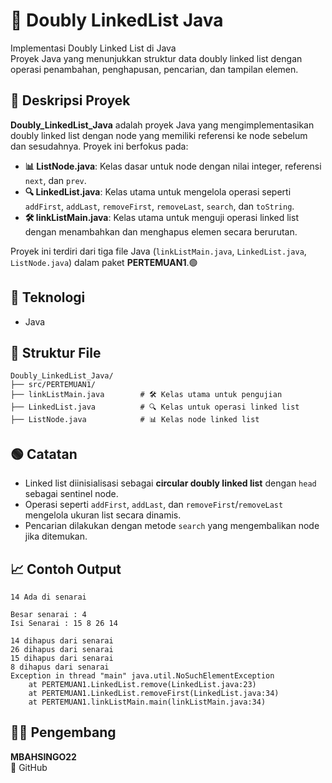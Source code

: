 # 📝 Doubly LinkedList Java

Implementasi Doubly Linked List di Java  
Proyek Java yang menunjukkan struktur data doubly linked list dengan operasi penambahan, penghapusan, pencarian, dan tampilan elemen.

## 📖 Deskripsi Proyek

**Doubly_LinkedList_Java** adalah proyek Java yang mengimplementasikan doubly linked list dengan node yang memiliki referensi ke node sebelum dan sesudahnya. Proyek ini berfokus pada:

- **📊 ListNode.java**: Kelas dasar untuk node dengan nilai integer, referensi `next`, dan `prev`.
- **🔍 LinkedList.java**: Kelas utama untuk mengelola operasi seperti `addFirst`, `addLast`, `removeFirst`, `removeLast`, `search`, dan `toString`.
- **🛠️ linkListMain.java**: Kelas utama untuk menguji operasi linked list dengan menambahkan dan menghapus elemen secara berurutan.

Proyek ini terdiri dari tiga file Java (`linkListMain.java`, `LinkedList.java`, `ListNode.java`) dalam paket **PERTEMUAN1**.🟢

## 🧠 Teknologi
- Java

## 📂 Struktur File
```
Doubly_LinkedList_Java/
├── src/PERTEMUAN1/
├── linkListMain.java        # 🛠️ Kelas utama untuk pengujian
├── LinkedList.java          # 🔍 Kelas untuk operasi linked list
├── ListNode.java            # 📊 Kelas node linked list
```

## 🟢 Catatan
- Linked list diinisialisasi sebagai **circular doubly linked list** dengan `head` sebagai sentinel node.
- Operasi seperti `addFirst`, `addLast`, dan `removeFirst`/`removeLast` mengelola ukuran list secara dinamis.
- Pencarian dilakukan dengan metode `search` yang mengembalikan node jika ditemukan.

## 📈 Contoh Output
```
14 Ada di senarai

Besar senarai : 4
Isi Senarai : 15 8 26 14

14 dihapus dari senarai
26 dihapus dari senarai
15 dihapus dari senarai
8 dihapus dari senarai
Exception in thread "main" java.util.NoSuchElementException
    at PERTEMUAN1.LinkedList.remove(LinkedList.java:23)
    at PERTEMUAN1.LinkedList.removeFirst(LinkedList.java:34)
    at PERTEMUAN1.linkListMain.main(linkListMain.java:34)
```

## 👨‍💻 Pengembang
**MBAHSINGO22**  
🔗 GitHub
